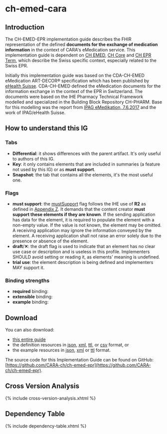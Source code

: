 # ch-emed-cara

## Introduction

The CH-EMED-EPR implementation guide describes the FHIR representation of the defined **documents for the exchange of medication information** in the context of CARA's eMedication service.
This implementation guide is dependent on [CH EMED](http://fhir.ch/ig/ch-emed/index.html), [CH Core](http://fhir.ch/ig/ch-core/index.html) and [CH EPR Term](http://fhir.ch/ig/ch-epr-term/index.html), which describe the Swiss specific context, especially related to the Swiss EPR.

Initially this implementation guide was based on the CDA-CH-EMED eMedication ART-DECOR® specification which has been published by [eHealth Suisse](https://www.e-health-suisse.ch/en/home.html).
CDA-CH-EMED defined the eMedication documents for the information exchange in the context of the EPR in Switzerland.
The documents were based on the IHE Pharmacy Technical Framework modelled and specialized in the Building Block Repository CH-PHARM.
Base for this modelling was the report from [IPAG eMedikation, 7.6.2017](https://www.e-health-suisse.ch/fileadmin/user_upload/Dokumente/2017/D/170607_Bericht_eMedikation_IPAG.pdf) and the work of IPAG/eHealth Suisse.

## How to understand this IG

### Tabs

- **Differential**: it shows differences with the parent artifact. It's only useful to authors of this IG.
- **Key**: it only contains elements that are included in summaries (a feature not used by this IG) or as **must support**.
- **Snapshot**: the tab that contains all the elements, it's the most useful one.

### Flags

- **must support**: the [mustSupport](https://www.hl7.org/fhir/profiling.html#mustsupport) flag follows the IHE use of **R2** as defined in [Appendix Z](https://profiles.ihe.net/ITI/TF/Volume2/ch-Z.html#z.10-profiling-conventions-for-constraints-on-fhir). It demands that the content creator **must support these elements if they are known**. If the sending application has data for the element, it is required to populate the element with a non-empty value. If the value is not known, the element may be omitted. A receiving application may ignore the information conveyed by the element. A receiving application shall not raise an error solely due to the presence or absence of the element.
- **draft**/**✕**: the draft flag is used to indicate that an element has no clear use case or description and is useless in this profile. Implementers SHOULD avoid setting or reading it, as elements' meaning is undefined.
- **trial use**: the element description is being defined and implementers MAY support it. 

### Binding strengths

- **required** binding:
- **extensible** binding:
- **example** binding:

## Download

You can also download:

- [this entire guide](full-ig.zip)
- the definition resources in [json](definitions.json.zip), [xml](definitions.xml.zip), [ttl](definitions.ttl.zip), or [csv](csvs.zip) format, or
- the example resources in [json](examples.json.zip), [xml](examples.xml.zip) or [ttl](examples.ttl.zip) format.

The source code for this Implementation Guide can be found on GitHub: [https://github.com/CARA-ch/ch-emed-epr](https://github.com/CARA-ch/ch-emed-epr).

## Cross Version Analysis

{% include cross-version-analysis.xhtml %}

## Dependency Table

{% include dependency-table.xhtml %}
